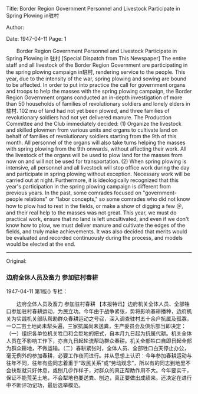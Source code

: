 Title: Border Region Government Personnel and Livestock Participate in Spring Plowing in驻村

Author:

Date: 1947-04-11
Page: 1

　　Border Region Government Personnel and Livestock
    Participate in Spring Plowing in 驻村
    [Special Dispatch from This Newspaper] The entire staff and all livestock of the Border Region Government are participating in the spring plowing campaign in駐村, rendering service to the people. This year, due to the intensity of the war, spring plowing and sowing are bound to be affected. In order to put into practice the call for government organs and troops to help the masses with the spring plowing campaign, the Border Region Government organs conducted an in-depth investigation of more than 50 households of families of revolutionary soldiers and lonely elders in駐村. 102 mu of land had not yet been plowed, and three families of revolutionary soldiers had not yet delivered manure. The Production Committee and the Club immediately decided: (1) Organize the livestock and skilled plowmen from various units and organs to cultivate land on behalf of families of revolutionary soldiers starting from the 9th of this month. All personnel of the organs will also take turns helping the masses with spring plowing from the 9th onwards, without affecting their work. All the livestock of the organs will be used to plow land for the masses from now on and will not be used for transportation. (2) When spring plowing is intensive, all personnel and all livestock will stop office work during the day and participate in spring plowing without exception. Necessary work will be carried out at night. Furthermore, it is ideologically recognized that this year's participation in the spring plowing campaign is different from previous years. In the past, some comrades focused on "government-people relations" or "labor concepts," so some comrades who did not know how to plow had to rest in the fields, or make a show of digging a few ＠, and their real help to the masses was not great. This year, we must do practical work, ensure that no land is left uncultivated, and even if we don't know how to plow, we must deliver manure and cultivate the edges of the fields, and truly make achievements. It was also decided that merits would be evaluated and recorded continuously during the process, and models would be elected at the end.



<hr /> 

Original: 


### 边府全体人员及畜力  参加驻村春耕

1947-04-11
第1版()
专栏：

　　边府全体人员及畜力
    参加驻村春耕
    【本报特讯】边府机关全体人员、全部牲口参加驻村春耕运动，为民立功。今年由于战争紧张，势将影响春耕播种，边府机关为实践机关部队帮助群众春耕运动之号召，深入调查驻村五十余户抗属及孤寡，一○二亩土地尚未犁头遍，三家抗属尚未送粪，生产委员会及俱乐部当即决定：（一）组织各单位机关牲口和会犁地的把式，自本月九日起为抗属代耕。机关全体人员在不影响工作下，亦自九日起轮流帮助群众春耕。机关全部牲口自即日起全部为群众耕地，不做运输。（二）春耕紧张时，全体人员、全部牲口白天停止办公，毫无例外的参加春耕，必要工作夜间进行。并从思想上认识：今年参加春耕运动与往年不同，往年有些同志着重于“政民关系”或“劳动观念”，所以有的同志到地里不会扶犁就只好休息，或刨几＠作样子，对群众的真正帮助作用不大。今年要实干，保证不能荒芜土地，不会犁地也要送粪、刨边，真正要做出成绩来。还决定在进行中不断评功记功，最后选举模范。
